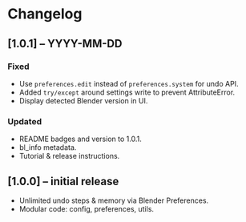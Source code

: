 # Changelog

## [1.0.1] – YYYY-MM-DD
### Fixed
- Use `preferences.edit` instead of `preferences.system` for undo API.
- Added `try/except` around settings write to prevent AttributeError.
- Display detected Blender version in UI.

### Updated
- README badges and version to 1.0.1.
- bl_info metadata.
- Tutorial & release instructions.

## [1.0.0] – initial release
- Unlimited undo steps & memory via Blender Preferences.
- Modular code: config, preferences, utils.